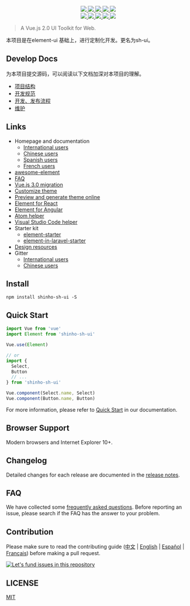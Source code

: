 <p align="center">
  <a href="https://travis-ci.org/ElemeFE/element">
    <img src="https://travis-ci.org/ElemeFE/element.svg?branch=master">
  </a>
  <a href="https://coveralls.io/github/ElemeFE/element?branch=master">
    <img src="https://coveralls.io/repos/github/ElemeFE/element/badge.svg?branch=master">
  </a>
  <a href="https://cdnjs.com/libraries/shinho-sh-ui">
    <img src="https://img.shields.io/cdnjs/v/shinho-sh-ui.svg">
  </a>
  <a href="https://www.npmjs.org/package/shinho-sh-ui">
    <img src="https://img.shields.io/npm/v/shinho-sh-ui.svg">
  </a>
  <a href="https://npmcharts.com/compare/shinho-sh-ui?minimal=true">
    <img src="http://img.shields.io/npm/dm/shinho-sh-ui.svg">
  </a>
  <br>
  <a href="http://img.badgesize.io/https://unpkg.com/shinho-sh-ui/lib/index.js?compression=gzip&label=gzip%20size:%20JS">
    <img src="http://img.badgesize.io/https://unpkg.com/shinho-sh-ui/lib/index.js?compression=gzip&label=gzip%20size:%20JS">
  </a>
  <a href="http://img.badgesize.io/https://unpkg.com/shinho-sh-ui/lib/theme-chalk/index.css?compression=gzip&label=gzip%20size:%20CSS">
    <img src="http://img.badgesize.io/https://unpkg.com/shinho-sh-ui/lib/theme-chalk/index.css?compression=gzip&label=gzip%20size:%20CSS">
  </a>
  <a href="#backers">
    <img src="https://opencollective.com/element/backers/badge.svg">
  </a>
  <a href="#sponsors">
    <img src="https://opencollective.com/element/sponsors/badge.svg">
  </a>
  <a href="LICENSE">
    <img src="https://img.shields.io/badge/License-MIT-yellow.svg">
  </a>
</p>

> A Vue.js 2.0 UI Toolkit for Web.

本项目是在element-ui 基础上，进行定制化开发。更名为sh-ui。

## Develop Docs

为本项目提交源码，可以阅读以下文档加深对本项目的理解。

- [项目结构](./项目结构.md)
- [开发规范](./开发规范.md)
- [开发、发布流程](./开发、发布流程.md)
- [维护](./维护.md)

## Links
- Homepage and documentation
  - [International users](https://shinhotech.github.io/element/#/en-US)
  - [Chinese users](https://shinhotech.github.io/element/#/zh-CN)
  - [Spanish users](https://shinhotech.github.io/element/#/es)
  - [French users](https://shinhotech.github.io/element/#/fr-FR)
- [awesome-element](https://github.com/ElementUI/awesome-element)
- [FAQ](./FAQ.md)
- [Vue.js 3.0 migration](https://github.com/element-plus/element-plus)
- [Customize theme](http://element.eleme.io/#/en-US/component/custom-theme)
- [Preview and generate theme online](https://elementui.github.io/theme-chalk-preview)
- [Element for React](https://github.com/elemefe/element-react)
- [Element for Angular](https://github.com/ElemeFE/element-angular)
- [Atom helper](https://github.com/ElemeFE/element-helper)
- [Visual Studio Code helper](https://github.com/ElemeFE/vscode-element-helper)
- Starter kit
  - [element-starter](https://github.com/ElementUI/element-starter)
  - [element-in-laravel-starter](https://github.com/ElementUI/element-in-laravel-starter)
- [Design resources](https://github.com/ElementUI/Resources)
- Gitter
  - [International users](https://gitter.im/element-en/Lobby)
  - [Chinese users](https://gitter.im/ElemeFE/element)

## Install
```shell
npm install shinho-sh-ui -S
```

## Quick Start
``` javascript
import Vue from 'vue'
import Element from 'shinho-sh-ui'

Vue.use(Element)

// or
import {
  Select,
  Button
  // ...
} from 'shinho-sh-ui'

Vue.component(Select.name, Select)
Vue.component(Button.name, Button)
```
For more information, please refer to [Quick Start](https://shinhotech.github.io/element/#/en-US/component/quickstart) in our documentation.

## Browser Support
Modern browsers and Internet Explorer 10+.

## Changelog
Detailed changes for each release are documented in the [release notes](https://github.com/shinhotech/element/releases).

## FAQ
We have collected some [frequently asked questions](https://github.com/ElemeFE/element/blob/master/FAQ.md). Before reporting an issue, please search if the FAQ has the answer to your problem.

## Contribution
Please make sure to read the contributing guide ([中文](https://github.com/ElemeFE/element/blob/master/.github/CONTRIBUTING.zh-CN.md) | [English](https://github.com/ElemeFE/element/blob/master/.github/CONTRIBUTING.en-US.md) | [Español](https://github.com/ElemeFE/element/blob/master/.github/CONTRIBUTING.es.md) | [Français](https://github.com/ElemeFE/element/blob/master/.github/CONTRIBUTING.fr-FR.md)) before making a pull request.

[![Let's fund issues in this repository](https://issuehunt.io/static/embed/issuehunt-button-v1.svg)](https://issuehunt.io/repos/67274736)

## LICENSE
[MIT](LICENSE)
